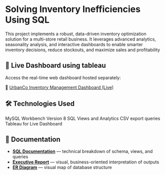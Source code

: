 # Solving Inventory Inefficiencies Using SQL

This project implements a robust, data-driven inventory optimization solution for a multi-store retail business. It leverages advanced analytics, seasonality analysis, and interactive dashboards to enable smarter inventory decisions, reduce stockouts, and maximize sales and profitability

## 🚀 Live Dashboard using tableau

Access the real-time web dashboard hosted separately:

🔗 [UrbanCo Inventory Management Dashboard (Live)](https://public.tableau.com/views/urbanretailco/SALESANALYSIS?:language=en-GB&publish=yes&:sid=&:redirect=auth&:display_count=n&:origin=viz_share_link)

## 🛠 Technologies Used

MySQL Workbench Version 8
SQL Views and Analytics
CSV export queries
Tableau for Live Dashboard

## 📄 Documentation

* **[SQL Documentation](./Sql_documentation.docx)** — technical breakdown of schema, views, and queries
* **[Executive Report](./Analysis_Recommendations.docx)** — visual, business-oriented interpretation of outputs
* **[ER Diagram](./Erd.png)** — visual map of database structure
